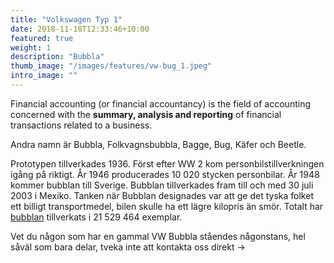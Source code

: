 ```yaml
---
title: "Volkswagen Typ 1"
date: 2018-11-18T12:33:46+10:00
featured: true
weight: 1
description: "Bubbla"
thumb_image: "/images/features/vw-bug_1.jpeg" 
intro_image: ""
---
```


Financial accounting (or financial accountancy) is the field of accounting concerned with the **summary, analysis and reporting** of financial transactions related to a business.

<!-- ![Accounting Services](/images/austin-distel-nGc5RT2HmF0-unsplash.jpg) -->

<!-- # Objectives  -->

Andra namn är Bubbla, Folkvagnsbubbla, Bagge, Bug, Käfer och Beetle.

Prototypen tillverkades 1936\. Först efter WW 2 kom personbilstillverkningen igång på riktigt. År 1946 producerades 10 020 stycken personbilar. År 1948 kommer bubblan till Sverige. Bubblan tillverkades fram till och med 30 juli 2003 i Mexiko. Tanken när Bubblan designades var att ge det tyska folket ett billigt transportmedel, bilen skulle ha ett lägre kilopris än smör. Totalt har [bubblan](http://sv.wikipedia.org/wiki/Volkswagen_Typ_1) tillverkats i 21 529 464 exemplar.

Vet du någon som har en gammal VW Bubbla ståendes någonstans, hel såväl som bara delar, tveka inte att kontakta oss direkt →